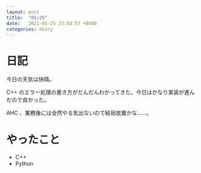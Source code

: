 ```yaml
---
layout: post
title:  "05/25"
date:   2021-05-25 23:54:57 +0900
categories: diary
---
```

# 日記

今日の天気は快晴。

C++ のエラー処理の書き方がだんだんわかってきた。今日はかなり実装が進んだので良かった。

AHC 、業務後には全然やる気出ないので結局放置かな......。

# やったこと

- C++
- Python